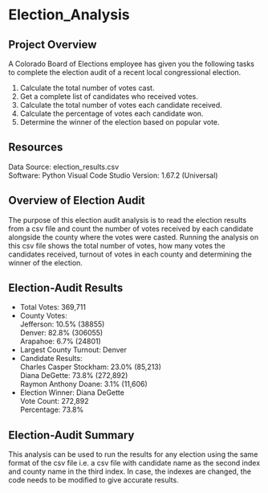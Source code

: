 # Election_Analysis

## Project Overview
A Colorado Board of Elections employee has given you the following tasks to complete the election audit of a recent local congressional election. 

1. Calculate the total number of votes cast. 
2. Get a complete list of candidates who received votes. 
3. Calculate the total number of votes each candidate received. 
4. Calculate the percentage of votes each candidate won. 
5. Determine the winner of the election based on popular vote. 

## Resources
Data Source: election_results.csv                
Software: Python Visual Code Studio Version: 1.67.2 (Universal)

## Overview of Election Audit
The purpose of this election audit analysis is to read the election results from a csv file and count the number of votes received by each candidate alongside the county where the votes were casted. Running the analysis on this csv file shows the total number of votes, how many votes the candidates received, turnout of votes in each county and determining the winner of the election. 

## Election-Audit Results

- Total Votes: 369,711
- County Votes:                     
Jefferson: 10.5% (38855)              
Denver: 82.8% (306055)                
Arapahoe: 6.7% (24801)              
- Largest County Turnout: Denver
- Candidate Results:                       
  Charles Casper Stockham: 23.0% (85,213)             
  Diana DeGette: 73.8% (272,892)              
  Raymon Anthony Doane: 3.1% (11,606)             
- Election Winner: Diana DeGette              
  Vote Count: 272,892                 
  Percentage: 73.8%

## Election-Audit Summary
This analysis can be used to run the results for any election using the same format of the csv file i.e. a csv file with candidate name as the second index and county name in the third index. In case, the indexes are changed, the code needs to be modified to give accurate results. 
